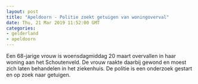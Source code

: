 ```yaml
---
layout: post
title: "Apeldoorn - Politie zoekt getuigen van woningoverval"
date: Thu, 21 Mar 2019 11:52:00 GMT
categories: 
- gelderland 
- apeldoorn 
---
```


Een 68-jarige vrouw is woensdagmiddag 20 maart overvallen in haar woning aan het Schoutenveld. De vrouw raakte daarbij gewond en moest zich laten behandelen in het ziekenhuis. De politie is een onderzoek gestart en op zoek naar getuigen.
